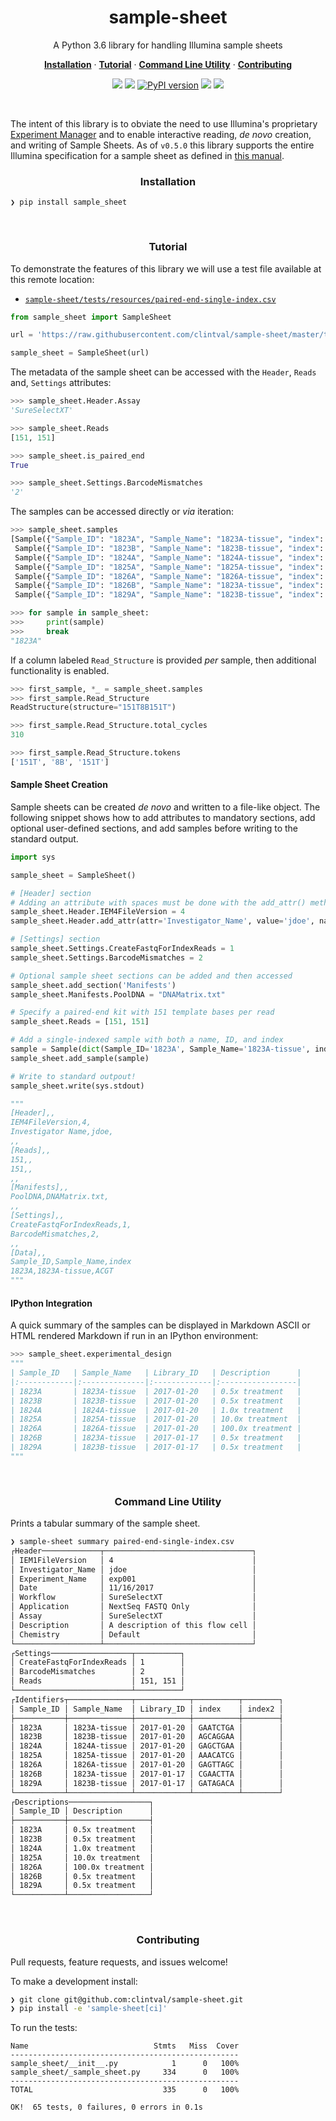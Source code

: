 <h1 align="center">sample-sheet</h2>

<p align="center">A Python 3.6 library for handling Illumina sample sheets</p>

<p align="center">
  <a href="#installation"><strong>Installation</strong></a>
  ·
  <a href="#tutorial"><strong>Tutorial</strong></a>
  ·
  <a href="#command-line-utility"><strong>Command Line Utility</strong></a>
  ·
  <a href="#contributing"><strong>Contributing</strong></a>
</p>

<p align="center">
  <a href="https://travis-ci.org/clintval/sample-sheet"><img src="https://travis-ci.org/clintval/sample-sheet.svg?branch=master"></img></a>
  <a href="https://codecov.io/gh/clintval/sample-sheet"><img src="https://codecov.io/gh/clintval/sample-sheet/branch/master/graph/badge.svg"></img></a>
  <a href="https://badge.fury.io/py/sample_sheet"><img src="https://badge.fury.io/py/sample_sheet.svg" alt="PyPI version"></img></a>
  <a href="https://codeclimate.com/github/clintval/sample-sheet/maintainability"><img src="https://api.codeclimate.com/v1/badges/80b4ce92cc622e857c79/maintainability"></img></a>
  <a href="https://github.com/clintval/sample-sheet/blob/master/LICENSE"><img src="https://img.shields.io/pypi/l/sample-sheet.svg"></img></a>
</p>

<br>

The intent of this library is to obviate the need to use Illumina's proprietary [Experiment Manager](https://support.illumina.com/sequencing/sequencing_software/experiment_manager.html) and to enable interactive reading, _de novo_ creation, and writing of Sample Sheets.
As of `v0.5.0` this library supports the entire Illumina specification for a sample sheet as defined in [this manual](https://www.illumina.com/content/dam/illumina-marketing/documents/products/technotes/sequencing-sheet-format-specifications-technical-note-970-2017-004.pdf).

<h3 align="center">Installation</h3>

```
❯ pip install sample_sheet
```

<br>

<h3 align="center">Tutorial</h3>

To demonstrate the features of this library we will use a test file available at this remote location:

- [`sample-sheet/tests/resources/paired-end-single-index.csv`](tests/resources/paired-end-single-index.csv)

```python
from sample_sheet import SampleSheet

url = 'https://raw.githubusercontent.com/clintval/sample-sheet/master/tests/resources/paired-end-single-index.csv'

sample_sheet = SampleSheet(url)
```

The metadata of the sample sheet can be accessed with the `Header`, `Reads` and, `Settings` attributes:

```python
>>> sample_sheet.Header.Assay
'SureSelectXT'

>>> sample_sheet.Reads
[151, 151]

>>> sample_sheet.is_paired_end
True

>>> sample_sheet.Settings.BarcodeMismatches
'2'
```

The samples can be accessed directly or _via_ iteration:

```python
>>> sample_sheet.samples
[Sample({"Sample_ID": "1823A", "Sample_Name": "1823A-tissue", "index": "GAATCTGA"}),
 Sample({"Sample_ID": "1823B", "Sample_Name": "1823B-tissue", "index": "AGCAGGAA"}),
 Sample({"Sample_ID": "1824A", "Sample_Name": "1824A-tissue", "index": "GAGCTGAA"}),
 Sample({"Sample_ID": "1825A", "Sample_Name": "1825A-tissue", "index": "AAACATCG"}),
 Sample({"Sample_ID": "1826A", "Sample_Name": "1826A-tissue", "index": "GAGTTAGC"}),
 Sample({"Sample_ID": "1826B", "Sample_Name": "1823A-tissue", "index": "CGAACTTA"}),
 Sample({"Sample_ID": "1829A", "Sample_Name": "1823B-tissue", "index": "GATAGACA"})]

>>> for sample in sample_sheet:
>>>     print(sample)
>>>     break
"1823A"
```

If a column labeled `Read_Structure` is provided _per_ sample, then additional functionality is enabled.

```python
>>> first_sample, *_ = sample_sheet.samples
>>> first_sample.Read_Structure
ReadStructure(structure="151T8B151T")

>>> first_sample.Read_Structure.total_cycles
310

>>> first_sample.Read_Structure.tokens
['151T', '8B', '151T']
```

#### Sample Sheet Creation

Sample sheets can be created _de novo_ and written to a file-like object. The following snippet shows how to add attributes to mandatory sections, add optional user-defined sections, and add samples before writing to the standard output.

```python
import sys

sample_sheet = SampleSheet()

# [Header] section
# Adding an attribute with spaces must be done with the add_attr() method
sample_sheet.Header.IEM4FileVersion = 4
sample_sheet.Header.add_attr(attr='Investigator_Name', value='jdoe', name='Investigator Name')

# [Settings] section
sample_sheet.Settings.CreateFastqForIndexReads = 1
sample_sheet.Settings.BarcodeMismatches = 2

# Optional sample sheet sections can be added and then accessed
sample_sheet.add_section('Manifests')
sample_sheet.Manifests.PoolDNA = "DNAMatrix.txt"

# Specify a paired-end kit with 151 template bases per read
sample_sheet.Reads = [151, 151]

# Add a single-indexed sample with both a name, ID, and index
sample = Sample(dict(Sample_ID='1823A', Sample_Name='1823A-tissue', index='ACGT'))
sample_sheet.add_sample(sample)

# Write to standard outpout!
sample_sheet.write(sys.stdout)
```

```python
"""
[Header],,
IEM4FileVersion,4,
Investigator Name,jdoe,
,,
[Reads],,
151,,
151,,
,,
[Manifests],,
PoolDNA,DNAMatrix.txt,
,,
[Settings],,
CreateFastqForIndexReads,1,
BarcodeMismatches,2,
,,
[Data],,
Sample_ID,Sample_Name,index
1823A,1823A-tissue,ACGT
"""
```

#### IPython Integration

A quick summary of the samples can be displayed in Markdown ASCII or HTML rendered Markdown if run in an IPython environment:

```python
>>> sample_sheet.experimental_design
"""
| Sample_ID   | Sample_Name   | Library_ID   | Description      |
|:------------|:--------------|:-------------|:-----------------|
| 1823A       | 1823A-tissue  | 2017-01-20   | 0.5x treatment   |
| 1823B       | 1823B-tissue  | 2017-01-20   | 0.5x treatment   |
| 1824A       | 1824A-tissue  | 2017-01-20   | 1.0x treatment   |
| 1825A       | 1825A-tissue  | 2017-01-20   | 10.0x treatment  |
| 1826A       | 1826A-tissue  | 2017-01-20   | 100.0x treatment |
| 1826B       | 1823A-tissue  | 2017-01-17   | 0.5x treatment   |
| 1829A       | 1823B-tissue  | 2017-01-17   | 0.5x treatment   |
"""
```

<br>

<h3 align="center">Command Line Utility</h3>

Prints a tabular summary of the sample sheet.

```bash
❯ sample-sheet summary paired-end-single-index.csv
┌Header─────────────┬─────────────────────────────────┐
│ IEM1FileVersion   │ 4                               │
│ Investigator_Name │ jdoe                            │
│ Experiment_Name   │ exp001                          │
│ Date              │ 11/16/2017                      │
│ Workflow          │ SureSelectXT                    │
│ Application       │ NextSeq FASTQ Only              │
│ Assay             │ SureSelectXT                    │
│ Description       │ A description of this flow cell │
│ Chemistry         │ Default                         │
└───────────────────┴─────────────────────────────────┘
┌Settings──────────────────┬──────────┐
│ CreateFastqForIndexReads │ 1        │
│ BarcodeMismatches        │ 2        │
│ Reads                    │ 151, 151 │
└──────────────────────────┴──────────┘
┌Identifiers┬──────────────┬────────────┬──────────┬────────┐
│ Sample_ID │ Sample_Name  │ Library_ID │ index    │ index2 │
├───────────┼──────────────┼────────────┼──────────┼────────┤
│ 1823A     │ 1823A-tissue │ 2017-01-20 │ GAATCTGA │        │
│ 1823B     │ 1823B-tissue │ 2017-01-20 │ AGCAGGAA │        │
│ 1824A     │ 1824A-tissue │ 2017-01-20 │ GAGCTGAA │        │
│ 1825A     │ 1825A-tissue │ 2017-01-20 │ AAACATCG │        │
│ 1826A     │ 1826A-tissue │ 2017-01-20 │ GAGTTAGC │        │
│ 1826B     │ 1823A-tissue │ 2017-01-17 │ CGAACTTA │        │
│ 1829A     │ 1823B-tissue │ 2017-01-17 │ GATAGACA │        │
└───────────┴──────────────┴────────────┴──────────┴────────┘
┌Descriptions──────────────────┐
│ Sample_ID │ Description      │
├───────────┼──────────────────┤
│ 1823A     │ 0.5x treatment   │
│ 1823B     │ 0.5x treatment   │
│ 1824A     │ 1.0x treatment   │
│ 1825A     │ 10.0x treatment  │
│ 1826A     │ 100.0x treatment │
│ 1826B     │ 0.5x treatment   │
│ 1829A     │ 0.5x treatment   │
└───────────┴──────────────────┘
```

<br>

<h3 align="center">Contributing</h3>

Pull requests, feature requests, and issues welcome!

To make a development install:

```bash
❯ git clone git@github.com:clintval/sample-sheet.git
❯ pip install -e 'sample-sheet[ci]'
```

To run the tests:

```
Name                            Stmts   Miss  Cover
---------------------------------------------------
sample_sheet/__init__.py            1      0   100%
sample_sheet/_sample_sheet.py     334      0   100%
---------------------------------------------------
TOTAL                             335      0   100%

OK!  65 tests, 0 failures, 0 errors in 0.1s
```

